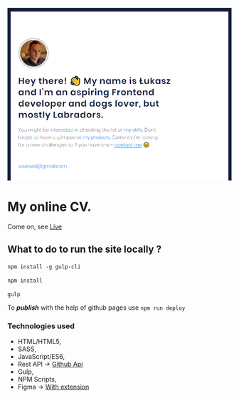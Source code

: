 ![Screenshot](github/screenshot.png)

# My online CV.

Come on, see [Live](https://sasinskil.github.io/)

## What to do to run the site locally ?

`npm install -g gulp-cli`

`npm install`

`gulp`

To ***publish*** with the help of github pages use `npm run deploy`

### Technologies used

- HTML/HTML5,
- SASS,
- JavaScript/ES6,
- Rest API -> [Github Api](https://developer.github.com/v3/)
- Gulp,
- NPM Scripts,
- Figma -> [With extension](https://pdkit.co)

